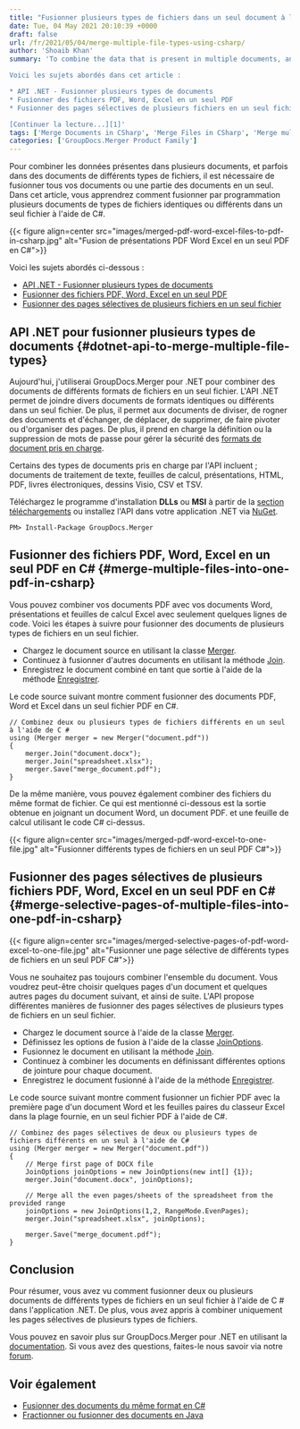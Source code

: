 ```yaml
---
title: "Fusionner plusieurs types de fichiers dans un seul document à l'aide de C #"
date: Tue, 04 May 2021 20:10:39 +0000
draft: false
url: /fr/2021/05/04/merge-multiple-file-types-using-csharp/
author: 'Shoaib Khan'
summary: 'To combine the data that is present in multiple documents, and sometimes in documents of different file types, there comes the need to merge all your documents or the portion of the documents into one. In this article, you will learn, how to merge multiple documents of either the same or different file types in one file using C#.

Voici les sujets abordés dans cet article :

* API .NET - Fusionner plusieurs types de documents
* Fusionner des fichiers PDF, Word, Excel en un seul PDF
* Fusionner des pages sélectives de plusieurs fichiers en un seul fichier

[Continuer la lecture...][1]'
tags: ['Merge Documents in CSharp', 'Merge Files in CSharp', 'Merge multiple file types in CSharp', 'merge two or more files']
categories: ['GroupDocs.Merger Product Family']
---
```


Pour combiner les données présentes dans plusieurs documents, et parfois dans des documents de différents types de fichiers, il est nécessaire de fusionner tous vos documents ou une partie des documents en un seul. Dans cet article, vous apprendrez comment fusionner par programmation plusieurs documents de types de fichiers identiques ou différents dans un seul fichier à l'aide de C#.



{{< figure align=center src="images/merged-pdf-word-excel-files-to-pdf-in-csharp.jpg" alt="Fusion de présentations PDF Word Excel en un seul PDF en C#">}}


Voici les sujets abordés ci-dessous :

* [API .NET - Fusionner plusieurs types de documents][2]
* [Fusionner des fichiers PDF, Word, Excel en un seul PDF][3]
* [Fusionner des pages sélectives de plusieurs fichiers en un seul fichier][4]

## API .NET pour fusionner plusieurs types de documents {#dotnet-api-to-merge-multiple-file-types}

Aujourd'hui, j'utiliserai GroupDocs.Merger pour .NET pour combiner des documents de différents formats de fichiers en un seul fichier. L'API .NET permet de joindre divers documents de formats identiques ou différents dans un seul fichier. De plus, il permet aux documents de diviser, de rogner des documents et d'échanger, de déplacer, de supprimer, de faire pivoter ou d'organiser des pages. De plus, il prend en charge la définition ou la suppression de mots de passe pour gérer la sécurité des [formats de document pris en charge][5].

Certains des types de documents pris en charge par l'API incluent ; documents de traitement de texte, feuilles de calcul, présentations, HTML, PDF, livres électroniques, dessins Visio, CSV et TSV.

Téléchargez le programme d'installation **DLLs** ou **MSI** à partir de la [section téléchargements][6] ou installez l'API dans votre application .NET via [NuGet][7].

```
PM> Install-Package GroupDocs.Merger
```

## Fusionner des fichiers PDF, Word, Excel en un seul PDF en C# {#merge-multiple-files-into-one-pdf-in-csharp}

Vous pouvez combiner vos documents PDF avec vos documents Word, présentations et feuilles de calcul Excel avec seulement quelques lignes de code. Voici les étapes à suivre pour fusionner des documents de plusieurs types de fichiers en un seul fichier.

* Chargez le document source en utilisant la classe [Merger][8].
* Continuez à fusionner d'autres documents en utilisant la méthode [Join][9].
* Enregistrez le document combiné en tant que sortie à l'aide de la méthode [Enregistrer][10].

Le code source suivant montre comment fusionner des documents PDF, Word et Excel dans un seul fichier PDF en C#.

```
// Combinez deux ou plusieurs types de fichiers différents en un seul à l'aide de C #
using (Merger merger = new Merger("document.pdf"))
{
    merger.Join("document.docx");
    merger.Join("spreadsheet.xlsx");
    merger.Save("merge_document.pdf");
}
```

De la même manière, vous pouvez également combiner des fichiers du même format de fichier. Ce qui est mentionné ci-dessous est la sortie obtenue en joignant un document Word, un document PDF. et une feuille de calcul utilisant le code C# ci-dessus.



{{< figure align=center src="images/merged-pdf-word-excel-to-one-file.jpg" alt="Fusionner différents types de fichiers en un seul PDF C#">}}


## Fusionner des pages sélectives de plusieurs fichiers PDF, Word, Excel en un seul PDF en C# {#merge-selective-pages-of-multiple-files-into-one-pdf-in-csharp}



{{< figure align=center src="images/merged-selective-pages-of-pdf-word-excel-to-one-file.jpg" alt="Fusionner une page sélective de différents types de fichiers en un seul PDF C#">}}


Vous ne souhaitez pas toujours combiner l'ensemble du document. Vous voudrez peut-être choisir quelques pages d'un document et quelques autres pages du document suivant, et ainsi de suite. L'API propose différentes manières de fusionner des pages sélectives de plusieurs types de fichiers en un seul fichier.

* Chargez le document source à l'aide de la classe [Merger][11].
* Définissez les options de fusion à l'aide de la classe [JoinOptions][12].
* Fusionnez le document en utilisant la méthode [Join][13].
* Continuez à combiner les documents en définissant différentes options de jointure pour chaque document.
* Enregistrez le document fusionné à l'aide de la méthode [Enregistrer][14].

Le code source suivant montre comment fusionner un fichier PDF avec la première page d'un document Word et les feuilles paires du classeur Excel dans la plage fournie, en un seul fichier PDF à l'aide de C#.

```
// Combinez des pages sélectives de deux ou plusieurs types de fichiers différents en un seul à l'aide de C#
using (Merger merger = new Merger("document.pdf"))
{
    // Merge first page of DOCX file
    JoinOptions joinOptions = new JoinOptions(new int[] {1});
    merger.Join("document.docx", joinOptions);
    
    // Merge all the even pages/sheets of the spreadsheet from the provided range
    joinOptions = new JoinOptions(1,2, RangeMode.EvenPages);
    merger.Join("spreadsheet.xlsx", joinOptions);

    merger.Save("merge_document.pdf");
}
```

## Conclusion

Pour résumer, vous avez vu comment fusionner deux ou plusieurs documents de différents types de fichiers en un seul fichier à l'aide de C # dans l'application .NET. De plus, vous avez appris à combiner uniquement les pages sélectives de plusieurs types de fichiers.

Vous pouvez en savoir plus sur GroupDocs.Merger pour .NET en utilisant la [documentation][15]. Si vous avez des questions, faites-le nous savoir via notre [forum][16].

## Voir également

* [Fusionner des documents du même format en C#][17]
* [Fractionner ou fusionner des documents en Java][18]







[1]: https://blog.groupdocs.com/2021/05/04/merge-multiple-file-types-using-csharp/
[2]: #dotnet-api-to-merge-multiple-file-types
[3]: #merge-multiple-files-into-one-pdf-in-csharp
[4]: #merge-selective-pages-of-multiple-files-into-one-pdf-in-csharp
[5]: https://docs.groupdocs.com/merger/net/supported-document-formats/
[6]: https://downloads.groupdocs.com/merger/net
[7]: https://www.nuget.org/packages/groupdocs.merger
[8]: https://apireference.groupdocs.com/merger/net/groupdocs.merger/merger
[9]: https://apireference.groupdocs.com/merger/net/groupdocs.merger/merger/methods/join/index
[10]: https://apireference.groupdocs.com/merger/net/groupdocs.merger/merger/methods/save/index
[11]: https://apireference.groupdocs.com/merger/net/groupdocs.merger/merger
[12]: https://apireference.groupdocs.com/merger/net/groupdocs.merger.domain.options/joinoptions
[13]: https://apireference.groupdocs.com/merger/net/groupdocs.merger/merger/methods/join/index
[14]: https://apireference.groupdocs.com/merger/net/groupdocs.merger/merger/methods/save/index
[15]: https://docs.groupdocs.com/merger/net
[16]: https://forum.groupdocs.com/
[17]: https://blog.groupdocs.com/2020/08/19/merge-pdf-word-excel-ppt-files-in-csharp/
[18]: https://blog.groupdocs.com/2020/05/20/merge-pdf-word-excel-powerpoint-documents-in-java/


